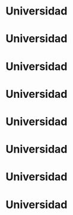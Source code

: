 # Universidad
# Universidad
# Universidad
# Universidad
# Universidad
# Universidad
# Universidad
# Universidad
